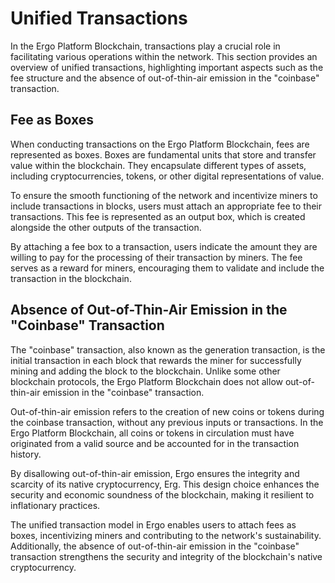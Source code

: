 # Unified Transactions

In the Ergo Platform Blockchain, transactions play a crucial role in facilitating various operations within the network. This section provides an overview of unified transactions, highlighting important aspects such as the fee structure and the absence of out-of-thin-air emission in the "coinbase" transaction.

## Fee as Boxes

When conducting transactions on the Ergo Platform Blockchain, fees are represented as boxes. Boxes are fundamental units that store and transfer value within the blockchain. They encapsulate different types of assets, including cryptocurrencies, tokens, or other digital representations of value.

To ensure the smooth functioning of the network and incentivize miners to include transactions in blocks, users must attach an appropriate fee to their transactions. This fee is represented as an output box, which is created alongside the other outputs of the transaction.

By attaching a fee box to a transaction, users indicate the amount they are willing to pay for the processing of their transaction by miners. The fee serves as a reward for miners, encouraging them to validate and include the transaction in the blockchain.

## Absence of Out-of-Thin-Air Emission in the "Coinbase" Transaction

The "coinbase" transaction, also known as the generation transaction, is the initial transaction in each block that rewards the miner for successfully mining and adding the block to the blockchain. Unlike some other blockchain protocols, the Ergo Platform Blockchain does not allow out-of-thin-air emission in the "coinbase" transaction.

Out-of-thin-air emission refers to the creation of new coins or tokens during the coinbase transaction, without any previous inputs or transactions. In the Ergo Platform Blockchain, all coins or tokens in circulation must have originated from a valid source and be accounted for in the transaction history.

By disallowing out-of-thin-air emission, Ergo ensures the integrity and scarcity of its native cryptocurrency, Erg. This design choice enhances the security and economic soundness of the blockchain, making it resilient to inflationary practices.

The unified transaction model in Ergo enables users to attach fees as boxes, incentivizing miners and contributing to the network's sustainability. Additionally, the absence of out-of-thin-air emission in the "coinbase" transaction strengthens the security and integrity of the blockchain's native cryptocurrency.